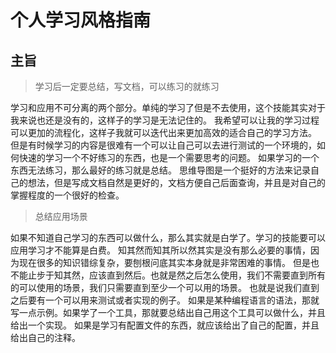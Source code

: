 # 个人学习风格指南

## 主旨

> 学习后一定要总结，写文档，可以练习的就练习

学习和应用不可分离的两个部分。单纯的学习了但是不去使用，这个技能其实对于我来说也还是没有的，这样子的学习是无法记住的。
我希望可以让我的学习过程可以更加的流程化，这样子我就可以迭代出来更加高效的适合自己的学习方法。
但是有时候学习的内容是很难有一个可以让自己可以去进行测试的一个环境的，如何快速的学习一个不好练习的东西，也是一个需要思考的问题。
如果学习的一个东西无法练习，那么最好的练习就是总结。
思维导图是一个挺好的方法来记录自己的想法，但是写成文档自然是更好的，文档方便自己后面查询，并且是对自己的掌握程度的一个很好的检查。

> 总结应用场景

如果不知道自己学习的东西可以做什么，那么其实就是白学了。学习的技能要可以应用学习才不能算是白费。
知其然而知其所以然其实是没有那么必要的事情，因为现在很多的知识错综复杂，要刨根问底其实本身就是非常困难的事情。
但是也不能止步于知其然，应该直到然后。也就是然之后怎么使用，我们不需要直到所有的可以使用的场景，我们只需要直到至少一个可以用的场景。
也就是说我们直到之后要有一个可以用来测试或者实现的例子。
如果是某种编程语言的语法，那就写一点示例。如果学了一个工具，那就要总结出自己用这个工具可以做什么，并且给出一个实现。
如果是学习有配置文件的东西，就应该给出了自己的配置，并且给出自己的注释。
